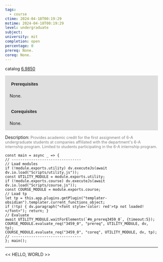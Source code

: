 ```yaml
---
tags:
  - course
ctime: 2024-04-18T00:19:29
mstime: 2024-04-18T00:19:29
level: undergraduate
subject: 
university: mit
completion: open
percentage: 0
prereq: None.
coreq: None.
---
```


catalog [6.9850](http://student.mit.edu/catalog/m6e.html#6.9850)

<span style="display: block; padding: 15px; background-color: rgb(100, 100, 100, 0.2);"><font id="m_prereq3459_0" style="display: block; font-family: Arial, sans-serif; font-weight: bold; padding: 5px">Prerequisites</font><br><span id="prereq3459_0">None.</span></span>
<span style="display: block; padding: 15px; background-color: rgb(100, 100, 100, 0.2);"><font id="m_coreq3459_0" style="display: block; font-family: Arial, sans-serif; font-weight: bold; padding: 5px">Corequisites</font><br><span id="coreq3459_0">None.</span></span>

<font style="">Description:</font>
<font style="color: grey; font-size: 0.8rem;">Provides academic credit for the first assignment of 6-A undergraduate students at companies affiliated with the department's 6-A internship program. Limited to students participating in the 6-A internship program.</font>

```dataviewjs
const main = async _ => {
// --------------------------------
// Load modules
if (!module.exports.utility) dv.executeJs(await dv.io.load("Scripts/utility.js"));
const UTILITY_MODULE = module.exports.utility;
if (!module.exports.course) dv.executeJs(await dv.io.load("Scripts/course.js"));
const COURSE_MODULE = module.exports.course;
// Load tp
let tp = this.app.plugins.getPlugin("templater-obsidian").templater.current_functions_object;
if (!tp) { dv.paragraph("<font style='color: red'>tp not loaded!</font>"); return; }
// Evaluate
await UTILITY_MODULE.waitForElements(`#m_prereq3459_0`, {timeout:5});
COURSE_MODULE.evaluate_req("3459_0", "prereq", UTILITY_MODULE, dv, tp);
COURSE_MODULE.evaluate_req("3459_0", "coreq", UTILITY_MODULE, dv, tp);
// --------------------------------
}; main();
```

---

<< HELLO, WORLD >>
